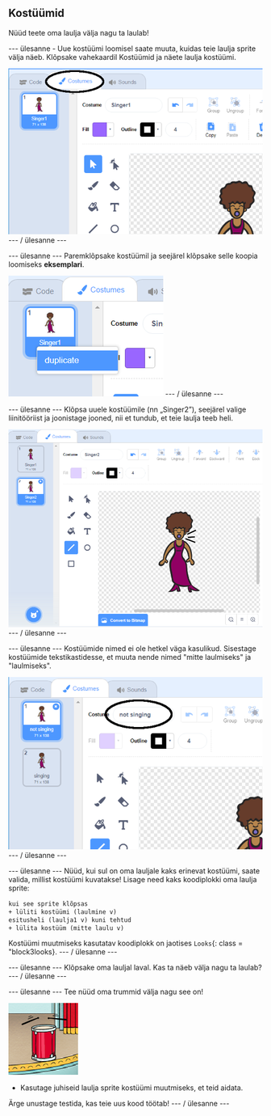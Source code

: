 ## Kostüümid

Nüüd teete oma laulja välja nagu ta laulab!

\--- ülesanne - Uue kostüümi loomisel saate muuta, kuidas teie laulja sprite välja näeb. Klõpsake vahekaardil Kostüümid ja näete laulja kostüümi.

![ekraanipilt](images/band-singer-costume-annotated.png) \--- / ülesanne \---

\--- ülesanne \--- Paremklõpsake kostüümil ja seejärel klõpsake selle koopia loomiseks **eksemplari**.

![ekraanipilt](images/band-singer-duplicate.png) \--- / ülesanne \---

\--- ülesanne \--- Klõpsa uuele kostüümile (nn „Singer2”), seejärel valige liinitööriist ja joonistage jooned, nii et tundub, et teie laulja teeb heli.

![ekraanipilt](images/band-singer-click.png) \--- / ülesanne \---

\--- ülesanne \--- Kostüümide nimed ei ole hetkel väga kasulikud. Sisestage kostüümide tekstikastidesse, et muuta nende nimed "mitte laulmiseks" ja "laulmiseks".

![ekraanipilt](images/band-singer-name-annotated.png) \--- / ülesanne \---

\--- ülesanne \--- Nüüd, kui sul on oma lauljale kaks erinevat kostüümi, saate valida, millist kostüümi kuvatakse! Lisage need kaks koodiplokki oma laulja sprite:

```blocks3
kui see sprite klõpsas
+ lüliti kostüümi (laulmine v)
esitusheli (laulja1 v) kuni tehtud
+ lülita kostüüm (mitte laulu v)
```

Kostüümi muutmiseks kasutatav koodiplokk on jaotises `Looks`{: class = "block3looks}. \--- / ülesanne \---

\--- ülesanne \--- Klõpsake oma lauljal laval. Kas ta näeb välja nagu ta laulab? \--- / ülesanne \---

\--- ülesanne \--- Tee nüüd oma trummid välja nagu see on!

![ekraanipilt](images/band-drum-final.png)

- Kasutage juhiseid laulja sprite kostüümi muutmiseks, et teid aidata.

Ärge unustage testida, kas teie uus kood töötab! \--- / ülesanne \---